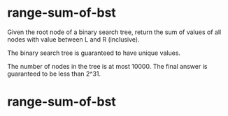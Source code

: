 # range-sum-of-bst


Given the root node of a binary search tree, return the sum of values of all nodes with value between L and R (inclusive).

The binary search tree is guaranteed to have unique values.

The number of nodes in the tree is at most 10000.
The final answer is guaranteed to be less than 2^31.
# range-sum-of-bst
